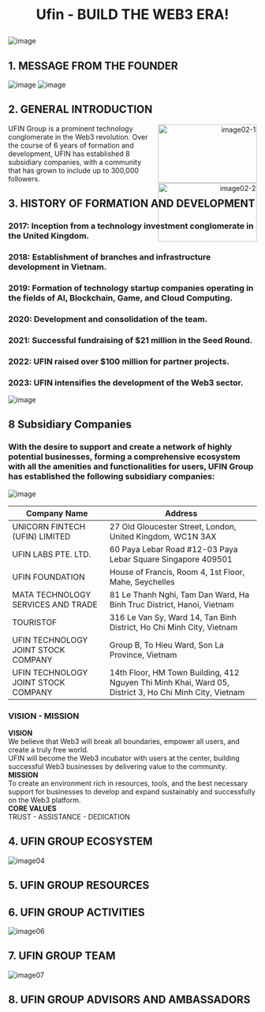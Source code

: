 # <p align="center">**Ufin - BUILD THE WEB3 ERA!**</p>
![image](https://github.com/user-attachments/assets/fb534183-b62c-4849-94d1-ad8659e289b9)

## **1. MESSAGE FROM THE FOUNDER**
![image](https://github.com/user-attachments/assets/83c52571-0eb1-464c-aa40-385e0ad30955)
![image](https://github.com/user-attachments/assets/5ca1a736-4ef5-4e0b-a8a1-34153cf78358)

## **2. GENERAL INTRODUCTION**
<div style="display: flex; justify-content: space-between;">
    <div style="flex: 1; padding-right: 20px;">
        UFIN Group is a prominent technology conglomerate in the Web3 revolution. Over the course of 6 years of formation and development, UFIN has established 8 subsidiary companies, with a community that has grown to include up to 300,000 followers.
    </div>
    <div style="flex: 0 0 200px; text-align: right;">
        <img src="https://github.com/user-attachments/assets/bacaa26c-f0df-4e1d-baf1-b771c9bbe9de" alt="image02-1" style="width: 100%; height: auto;">
        <img src="https://github.com/user-attachments/assets/eee28c7a-a231-4599-9de7-49879bf63707" alt="image02-2" style="width: 100%; height: auto;">
    </div>
</div>

## **3. HISTORY OF FORMATION AND DEVELOPMENT**
### **2017:** Inception from a technology investment conglomerate in the United Kingdom.
### **2018:** Establishment of branches and infrastructure development in Vietnam.
### **2019:** Formation of technology startup companies operating in the fields of Al, Blockchain, Game, and Cloud Computing.
### **2020:** Development and consolidation of the team.
### **2021:** Successful fundraising of $21 million in the Seed Round.
### **2022:** UFIN raised over $100 million for partner projects.
### **2023:** UFIN intensifies the development of the Web3 sector.
![image](https://github.com/user-attachments/assets/0626cc27-1053-486e-9513-8ace7d6f4850)

## 8 Subsidiary Companies
### With the desire to support and create a network of highly potential businesses, forming a comprehensive ecosystem with all the amenities and functionalities for users, UFIN Group has established the following subsidiary companies: <br>
![image](https://github.com/user-attachments/assets/400dcbe3-69fe-4ea9-9d26-d47146562c07)

| Company Name                          | Address                                            |
|---------------------------------------|----------------------------------------------------|
| UNICORN FINTECH (UFIN) LIMITED       | 27 Old Gloucester Street, London, United Kingdom, WC1N 3AX |
| UFIN LABS PTE. LTD.                  | 60 Paya Lebar Road #12-03 Paya Lebar Square Singapore 409501 |
| UFIN FOUNDATION                       | House of Francis, Room 4, 1st Floor, Mahe, Seychelles |
| MATA TECHNOLOGY SERVICES AND TRADE   | 81 Le Thanh Nghi, Tam Dan Ward, Ha Binh Truc District, Hanoi, Vietnam |
| TOURISTOF                             | 316 Le Van Sy, Ward 14, Tan Binh District, Ho Chi Minh City, Vietnam |
| UFIN TECHNOLOGY JOINT STOCK COMPANY   | Group B, To Hieu Ward, Son La Province, Vietnam    |
| UFIN TECHNOLOGY JOINT STOCK COMPANY  | 14th Floor, HM Town Building, 412 Nguyen Thi Minh Khai, Ward 05, District 3, Ho Chi Minh City, Vietnam |

### VISION - MISSION
**VISION** <br>
We believe that Web3 will break all boundaries, empower all users, and create a truly free world.<br>
UFIN will become the Web3 incubator with users at the center, building successful Web3 businesses by delivering value to the community.<br>
**MISSION** <br>
To create an environment rich in resources, tools, and the best necessary support for businesses to develop and expand sustainably and successfully on the Web3 platform.<br>
**CORE VALUES** <br>
TRUST - ASSISTANCE - DEDICATION <br>

## **4. UFIN GROUP ECOSYSTEM**
![image04](https://github.com/user-attachments/assets/ce6ce3f6-25a6-4dc2-b674-3b2de7a69b7d)

## **5. UFIN GROUP RESOURCES**


## **6. UFIN GROUP ACTIVITIES**
![image06](https://github.com/user-attachments/assets/0b25c9cb-0af7-4a85-a56d-321ee43f8bf4)

## **7. UFIN GROUP TEAM**
![image07](https://github.com/user-attachments/assets/096ed9f8-3097-494e-acc6-23d6276a1cfc)

## **8. UFIN GROUP ADVISORS AND AMBASSADORS**
